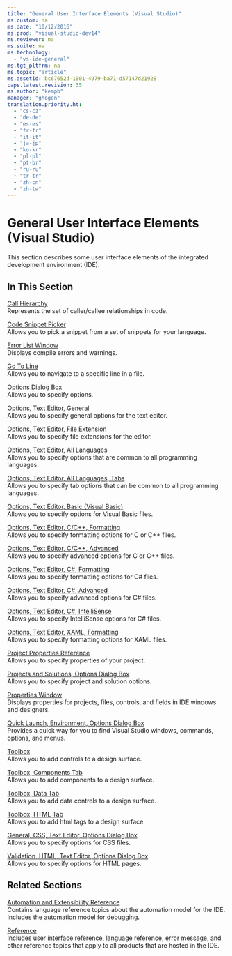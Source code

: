 ```yaml
---
title: "General User Interface Elements (Visual Studio)"
ms.custom: na
ms.date: "10/12/2016"
ms.prod: "visual-studio-dev14"
ms.reviewer: na
ms.suite: na
ms.technology: 
  - "vs-ide-general"
ms.tgt_pltfrm: na
ms.topic: "article"
ms.assetid: bc67652d-1001-4979-ba71-d57147d21928
caps.latest.revision: 35
ms.author: "kempb"
manager: "ghogen"
translation.priority.ht: 
  - "cs-cz"
  - "de-de"
  - "es-es"
  - "fr-fr"
  - "it-it"
  - "ja-jp"
  - "ko-kr"
  - "pl-pl"
  - "pt-br"
  - "ru-ru"
  - "tr-tr"
  - "zh-cn"
  - "zh-tw"
---
```

# General User Interface Elements (Visual Studio)
This section describes some user interface elements of the integrated development environment (IDE).  
  
## In This Section  
 [Call Hierarchy](../VS_IDE/call-hierarchy.md)  
 Represents the set of caller/callee relationships in code.  
  
 [Code Snippet Picker](../VS_IDE/code-snippet-picker.md)  
 Allows you to pick a snippet from a set of snippets for your language.  
  
 [Error List Window](../VS_IDE/error-list-window.md)  
 Displays compile errors and warnings.  
  
 [Go To Line](../VS_IDE/go-to-line.md)  
 Allows you to navigate to a specific line in a file.  
  
 [Options Dialog Box](../VS_IDE/options-dialog-box--visual-studio-.md)  
 Allows you to specify options.  
  
 [Options, Text Editor, General](../VS_IDE/options--text-editor--general.md)  
 Allows you to specify general options for the text editor.  
  
 [Options, Text Editor, File Extension](../VS_IDE/options--text-editor--file-extension.md)  
 Allows you to specify file extensions for the editor.  
  
 [Options, Text Editor, All Languages](../VS_IDE/options--text-editor--all-languages.md)  
 Allows you to specify options that are common to all programming languages.  
  
 [Options, Text Editor, All Languages, Tabs](../VS_IDE/options--text-editor--all-languages--tabs.md)  
 Allows you to specify tab options that can be common to all programming languages.  
  
 [Options, Text Editor, Basic (Visual Basic)](../VS_IDE/options--text-editor--basic--visual-basic-.md)  
 Allows you to specify options for Visual Basic files.  
  
 [Options, Text Editor, C/C++, Formatting](../VS_IDE/options--text-editor--c-c----formatting.md)  
 Allows you to specify formatting options for C or C++ files.  
  
 [Options, Text Editor, C/C++, Advanced](../VS_IDE/options--text-editor--c-c----advanced.md)  
 Allows you to specify advanced options for C or C++ files.  
  
 [Options, Text Editor, C#, Formatting](../VS_IDE/options--text-editor--csharp--formatting.md)  
 Allows you to specify formatting options for C# files.  
  
 [Options, Text Editor, C#, Advanced](../VS_IDE/options--text-editor--csharp--advanced.md)  
 Allows you to specify advanced options for C# files.  
  
 [Options, Text Editor, C#, IntelliSense](../VS_IDE/options--text-editor--csharp--intellisense.md)  
 Allows you to specify IntelliSense options for C# files.  
  
 [Options, Text Editor, XAML, Formatting](../VS_IDE/options--text-editor--xaml--formatting.md)  
 Allows you to specify formatting options for XAML files.  
  
 [Project Properties Reference](../VS_IDE/project-properties-reference.md)  
 Allows you to specify properties of your project.  
  
 [Projects and Solutions, Options Dialog Box](../VS_IDE/projects-and-solutions--options-dialog-box.md)  
 Allows you to specify project and solution options.  
  
 [Properties Window](../VS_IDE/properties-window.md)  
 Displays properties for projects, files, controls, and fields in IDE windows and designers.  
  
 [Quick Launch, Environment, Options Dialog Box](../VS_IDE/quick-launch--environment--options-dialog-box.md)  
 Provides a quick way for you to find Visual Studio windows, commands, options, and menus.  
  
 [Toolbox](../VS_IDE/toolbox.md)  
 Allows you to add controls to a design surface.  
  
 [Toolbox, Components Tab](../VS_IDE/toolbox--components-tab.md)  
 Allows you to add components to a design surface.  
  
 [Toolbox, Data Tab](../VS_IDE/toolbox--data-tab.md)  
 Allows you to add data controls to a design surface.  
  
 [Toolbox, HTML Tab](../VS_IDE/toolbox--html-tab.md)  
 Allows you to add html tags to a design surface.  
  
 [General, CSS, Text Editor, Options Dialog Box](../Topic/General,%20CSS,%20Text%20Editor,%20Options%20Dialog%20Box.md)  
 Allows you to specify options for CSS files.  
  
 [Validation, HTML, Text Editor, Options Dialog Box](../Topic/Validation,%20HTML,%20Text%20Editor,%20Options%20Dialog%20Box.md)  
 Allows you to specify options for HTML pages.  
  
## Related Sections  
 [Automation and Extensibility Reference](../Topic/Automation%20and%20Extensibility%20Reference.md)  
 Contains language reference topics about the automation model for the IDE. Includes the automation model for debugging.  
  
 [Reference](../VS_IDE/visual-studio-reference.md)  
 Includes user interface reference, language reference, error message, and other reference topics that apply to all products that are hosted in the IDE.